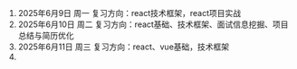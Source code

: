 1. 2025年6月9日 周一
   复习方向：react技术框架，react项目实战
2. 2025年6月10日 周二
   复习方向：react基础、技术框架、面试信息挖掘、项目总结与简历优化
3. 2025年6月11日 周三
   复习方向：react、vue基础，技术框架
4.
